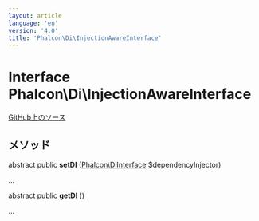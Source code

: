 ```yaml
---
layout: article
language: 'en'
version: '4.0'
title: 'Phalcon\Di\InjectionAwareInterface'
---
```

# Interface **Phalcon\Di\InjectionAwareInterface**

<a href="https://github.com/phalcon/cphalcon/tree/v4.0.0/phalcon/di/injectionawareinterface.zep" class="btn btn-default btn-sm">GitHub上のソース</a>

## メソッド

abstract public **setDI** ([Phalcon\DiInterface](Phalcon_DiInterface) $dependencyInjector)

...

abstract public **getDI** ()

...
